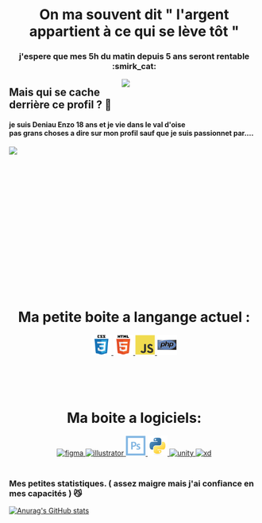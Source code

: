 
<h1 align="center">On ma souvent dit "  l'argent appartient à ce qui se lève tôt  "</h1>
<h3 align="center">j'espere que mes 5h du matin depuis 5 ans seront rentable :smirk_cat:</h3>

<div width=50% height=20%>
<img align="right"width=55% src="https://i.pinimg.com/originals/81/79/b5/8179b530237c2c657e2b17bd4b00c02e.gif" />
</div>



## Mais qui se cache derrière ce profil ? :thinking: 
<h4>je suis Deniau Enzo 18 ans et je vie dans le val d'oise
 </br> pas grans choses a dire sur mon profil sauf que je suis passionnet par.... </h4>
<img align="left" width=40% src="https://66.media.tumblr.com/a15a6a3a9fdd92a55d7f244a2aeb0623/tumblr_p5uf4qTJBf1x6a7yto1_500.gif" />



<h1 align=" center"     >  <br>  <br> <br> <br> <br> <br> <br> <br> <br>   Ma petite boite a langange actuel :</h1>
<p align="center "> <a href="https://www.w3schools.com/css/" target="_blank" rel="noreferrer"> <img src="https://raw.githubusercontent.com/devicons/devicon/master/icons/css3/css3-original-wordmark.svg" alt="css3" width="40" height="40"/> </a> <a href="https://www.w3.org/html/" target="_blank" rel="noreferrer"> <img src="https://raw.githubusercontent.com/devicons/devicon/master/icons/html5/html5-original-wordmark.svg" alt="html5" width="40" height="40"/> </a> <a href="https://developer.mozilla.org/en-US/docs/Web/JavaScript" target="_blank" rel="noreferrer"> <img src="https://raw.githubusercontent.com/devicons/devicon/master/icons/javascript/javascript-original.svg" alt="javascript" width="40" height="40"/> </a> <a href="https://www.php.net" target="_blank" rel="noreferrer"> <img src="https://raw.githubusercontent.com/devicons/devicon/master/icons/php/php-original.svg" alt="php" width="40" height="40"/> </a> </p>


<h1 align="center"><br><br>Ma boite a logiciels:</h1>
<p align="center"> <a href="https://www.figma.com/" target="_blank" rel="noreferrer"> <img src="https://www.vectorlogo.zone/logos/figma/figma-icon.svg" alt="figma" width="40" height="40"/> </a> <a href="https://www.adobe.com/in/products/illustrator.html" target="_blank" rel="noreferrer"> <img src="https://www.vectorlogo.zone/logos/adobe_illustrator/adobe_illustrator-icon.svg" alt="illustrator" width="40" height="40"/> </a> <a href="https://www.photoshop.com/en" target="_blank" rel="noreferrer"> <img src="https://raw.githubusercontent.com/devicons/devicon/master/icons/photoshop/photoshop-line.svg" alt="photoshop" width="40" height="40"/> </a> <a href="https://www.python.org" target="_blank" rel="noreferrer"> <img src="https://raw.githubusercontent.com/devicons/devicon/master/icons/python/python-original.svg" alt="python" width="40" height="40"/> </a> <a href="https://unity.com/" target="_blank" rel="noreferrer"> <img src="https://www.vectorlogo.zone/logos/unity3d/unity3d-icon.svg" alt="unity" width="40" height="40"/> </a> <a href="https://www.adobe.com/products/xd.html" target="_blank" rel="noreferrer"> <img src="https://cdn.worldvectorlogo.com/logos/adobe-xd.svg" alt="xd" width="40" height="40"/> </a> </p>

  
  
<h3> <br>      Mes petites statistiques. ( assez maigre mais j'ai confiance en mes capacités ) 😼 </h3>

[![Anurag's GitHub stats](https://github-readme-stats.vercel.app/api?username=Enzdo)](https://github.com/Enzdo/github-readme-stats)





